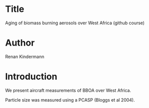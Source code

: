 # Title 
Aging of biomass burning aerosols over West Africa (github course)

# Author
Renan Kindermann

# Introduction
We present aircraft measurements of BBOA over West Africa.

Particle size was measured using a PCASP (Bloggs et al 2004).
